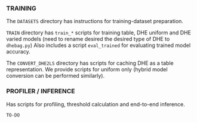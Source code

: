 
### TRAINING 

The `DATASETS` directory has instructions for training-dataset preparation.

`TRAIN` directory has `train_*` scripts for training table, DHE uniform and DHE varied models (need to rename desired the desired type of DHE to `dhebag.py`)
Also includes a script `eval_trained` for evaluating trained model accuracy.

The `CONVERT_DHE2LS` directory has scripts for caching DHE as a table representation. We provide scripts for uniform only (hybrid model conversion can be performed similarly).

### PROFILER / INFERENCE 

Has scripts for profiling, threshold calculation and end-to-end inference.

`TO-DO`